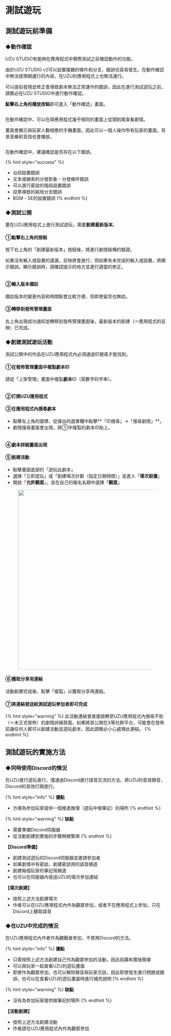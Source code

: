 # 測試遊玩

## 測試遊玩前準備

### ◆動作確認

UZU STUDIO有能夠在應用程式中實際測試之前確認動作的功能。

由於UZU STUDIO v2可以設置複雜的條件和分支，錯誤也容易發生。在動作確認中無法按預期運行的內容，在UZU的應用程式上也無法運行。

可以提前發現並修正會導致劇本無法正常運作的錯誤，因此在進行測試遊玩之前，請務必在UZU STUDIO中進行動作確認。

**點擊右上角的播放按鈕**即可進入「動作確認」畫面。

<figure><img src="../../.gitbook/assets/image-test1.png" alt=""><figcaption></figcaption></figure>

在動作確認中，可以在與應用程式幾乎相同的畫面上從頭到尾查看劇情。

畫面會顯示與玩家人數相應的手機畫面，因此可以一個人操作所有玩家的畫面。背景音樂和音效也會播放。

<figure><img src="../../.gitbook/assets/スクリーンショット 2024-11-07 18.24.43.png" alt=""><figcaption></figcaption></figure>

在動作確認中，建議確認是否存在以下錯誤。

{% hint style="success" %}
* 台詞設置錯誤
* 文本或線索的分發對象・分發條件錯誤
* 可以進行密談的階段設置錯誤
* 投票導致的結局分支錯誤
* BGM・SE的設置錯誤
{% endhint %}

### ◆測試公開

要在UZU應用程式上進行測試遊玩，需要**創建最新版本**。

#### **①點擊右上角的按鈕**

按下右上角的「創建最新版本」按鈕後，將進行劇情結構的驗證。

如果沒有輸入或設置的遺漏，反映將會進行，但如果有未完成的輸入或設置，將顯示錯誤。顯示錯誤時，請確認提示的地方並進行適當的修正。

<figure><img src="../../.gitbook/assets/image-test2.png" alt=""><figcaption></figcaption></figure>

#### ②輸入版本備註

備註版本的變更內容和時間點會比較方便，但即使留空也無妨。

#### ③轉移到發佈管理畫面

右上角出現成功通知並轉移到發佈管理畫面後，最新版本的創建（＝應用程式的反映）已完成。

### ◆創建測試遊玩活動

測試公開中的作品在UZU應用程式內必須通過ID搜尋才能找到。

#### **①在發佈管理畫面中複製劇本ID**

請從「上架管理」畫面中複製**劇本**ID（英數字的字串）。

<figure><img src="../../.gitbook/assets/スクリーンショット 2024-11-07 18.31.34.png" alt=""><figcaption></figcaption></figure>

#### **②打開UZU應用程式**

#### **③在應用程式內搜尋劇本**

* 點擊左上角的圖標，從彈出的選單欄中點擊\*\*「ID搜尋」→「搜尋劇情」\*\*。
* 劇情搜尋畫面會出現，將①中複製的劇本ID貼上。

<figure><img src="../../.gitbook/assets/image-test3 (1).png" alt=""><figcaption></figcaption></figure>

#### ④**劇本詳細畫面出現**

#### ⑤**創建活動**

* 點擊畫面底部的「遊玩此劇本」
* 選擇「立即遊玩」或「創建場次計劃（指定日期時間）」並進入「**場次設置**」
* 開啟「**允許觀眾**」，並在自己的報名名額中選擇「**觀眾**」

<figure><img src="../../.gitbook/assets/image-test4.png" alt="" width="563"><figcaption></figcaption></figure>

#### ⑥**獲取分享用連結**

活動創建完成後，點擊「複製」以獲取分享用連結。

#### ⑦**將連結發送給測試遊玩參加者即可完成**

{% hint style="warning" %}
此活動連結會直接跳轉至UZU應用程式內搜尋不到（＝未正式發佈）的劇情詳細頁面，如果將其公開在X等社群平台，可能會在發佈前讓任何人都可以創建活動並遊玩劇本，因此請務必小心處理此連結。
{% endhint %}

## 測試遊玩的實施方法

### ◆同時使用Discord的情況

在UZU進行遊玩進行，僅通過Discord進行語音交流的方法。將UZU的音效靜音，Discord的音效打開進行。

{% hint style="info" %}
**優點**

* 方便為參加玩家提供一個推進推理（遊玩中做筆記）的場所
{% endhint %}

{% hint style="warning" %}
**缺點**

* 需要準備Discord伺服器
* 從活動創建到實施的步驟稍微繁瑣
{% endhint %}

**【Discord準備】**

* 創建測試遊玩的Discord伺服器並邀請參加者
* 如果劇情中有密談，創建密談用的語音頻道
* 創建每個玩家的筆記用頻道
* 也可以在伺服器內發送UZU的場次參加連結

**【場次創建】**

* 按照上述方法創建場次
* 作者可以在UZU應用程式內作為觀眾參加，或者不在應用程式上參加，只在Discord上聽取語音

### ◆在UZU中完成的情況

在UZU應用程式內作者作為觀戰者參加，不使用Discord的方法。

{% hint style="info" %}
**優點**

* 只需按照上述方法創建自己作為觀眾參加的活動，因此招募和實施簡單
* 可以與玩家一起查看UZU的遊玩畫面
* 即使作為觀眾參加，也可以解除靜音與玩家交談，因此即使發生進行問題或錯誤，也可以在查看UZU的遊玩畫面時進行補充說明
{% endhint %}

{% hint style="warning" %}
**缺點**

* 沒有為參加玩家提供做筆記的場所
{% endhint %}

**【活動創建】**

* 按照上述方法創建活動
* 作者請在UZU應用程式內作為觀眾參加
